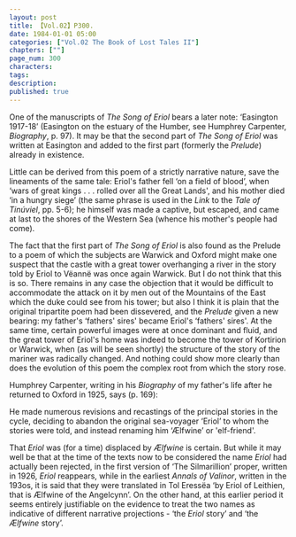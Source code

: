 ```yaml
---
layout: post
title: 【Vol.02】P300.
date: 1984-01-01 05:00
categories: ["Vol.02 The Book of Lost Tales II"]
chapters: [""]
page_num: 300
characters: 
tags: 
description: 
published: true
---
```


<p style="text-indent: 0;">
One of the manuscripts of <I>The Song of Eriol</I> bears a later note: ‘Easington 1917-18’ (Easington on the estuary of the Humber, see Humphrey Carpenter, <I>Biography</I>, p. 97). It may be that the second part of <I>The Song of Eriol</I> was written at Easington and added to the first part (formerly the <I>Prelude</I>) already in existence.
</p>

Little can be derived from this poem of a strictly narrative nature, save the lineaments of the same tale: Eriol's father fell ‘on a field of blood’, when ‘wars of great kings . . . rolled over all the Great Lands', and his mother died ‘in a hungry siege’ (the same phrase is used in the <I>Link</I> to the <I>Tale of Tinúviel</I>, pp. 5-6); he himself was made a captive, but escaped, and came at last to the shores of the Western Sea (whence his mother's people had come).

The fact that the first part of <I>The Song of Eriol</I> is also found as the Prelude to a poem of which the subjects are Warwick and Oxford might make one suspect that the castle with a great tower overhanging a river in the story told by Eriol to Vëannë was once again Warwick. But I do not think that this is so. There remains in any case the objection that it would be difficult to accommodate the attack on it by men out of the Mountains of the East which the duke could see from his tower; but also I think it is plain that the original tripartite poem had been dissevered, and the <I>Prelude</I> given a new bearing: my father's ‘fathers' sires' became Eriol's ‘fathers' sires'. At the same time, certain powerful images were at once dominant and fluid, and the great tower of Eriol's home was indeed to become the tower of Kortirion or Warwick, when (as will be seen shortly) the structure of the story of the mariner was radically changed. And nothing could show more clearly than does the evolution of this poem the complex root from which the story rose.

Humphrey Carpenter, writing in his <I>Biography</I> of my father's life after he returned to Oxford in 1925, says (p. 169):

He made numerous revisions and recastings of the principal stories in the cycle, deciding to abandon the original sea-voyager ‘Eriol’ to whom the stories were told, and instead renaming him ‘Ælfwine’ or 'elf-friend'.

That <I>Eriol</I> was (for a time) displaced by <I>Ælfwine</I> is certain. But while it may well be that at the time of the texts now to be considered the name <I>Eriol</I> had actually been rejected, in the first version of ‘The Silmarillion’ proper, written in 1926, <I>Eriol</I> reappears, while in the earliest <I>Annals of Valinor</I>, written in the 193os, it is said that they were translated in Tol Eressëa ‘by Eriol of Leithien, that is Ælfwine of the Angelcynn’. On the other hand, at this earlier period it seems entirely justifiable on the evidence to treat the two names as indicative of different narrative projections - ‘the <I>Eriol</I> story’ and ‘the <I>Ælfwine</I> story’.

